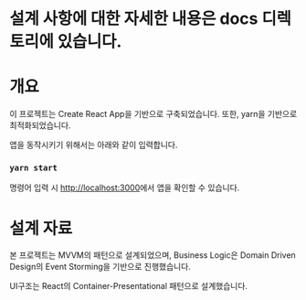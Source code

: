 # 설계 사항에 대한 자세한 내용은 docs 디렉토리에 있습니다.
# 개요
이 프로젝트는 Create React App을 기반으로 구축되었습니다. 또한, yarn을 기반으로 최적화되었습니다.

앱을 동작시키기 위해서는 아래와 같이 입력합니다.
### `yarn start`

명령어 입력 시 [http://localhost:3000](http://localhost:3000)에서 앱을 확인할 수 있습니다.

# 설계 자료
본 프로젝트는 MVVM의 패턴으로 설계되었으며, Business Logic은 Domain Driven Design의 Event Storming을 기반으로 진행했습니다.

UI구조는 React의 Container-Presentational 패턴으로 설계했습니다.
